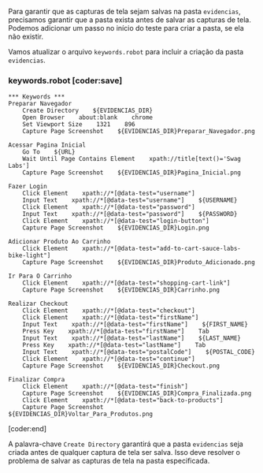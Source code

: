 Para garantir que as capturas de tela sejam salvas na pasta `evidencias`, precisamos garantir que a pasta exista antes de salvar as capturas de tela. Podemos adicionar um passo no início do teste para criar a pasta, se ela não existir.

Vamos atualizar o arquivo `keywords.robot` para incluir a criação da pasta `evidencias`.

### keywords.robot [coder:save]
```
*** Keywords ***
Preparar Navegador
    Create Directory    ${EVIDENCIAS_DIR}
    Open Browser    about:blank    chrome
    Set Viewport Size    1321    896
    Capture Page Screenshot    ${EVIDENCIAS_DIR}Preparar_Navegador.png

Acessar Pagina Inicial
    Go To    ${URL}
    Wait Until Page Contains Element    xpath://title[text()='Swag Labs']
    Capture Page Screenshot    ${EVIDENCIAS_DIR}Pagina_Inicial.png

Fazer Login
    Click Element    xpath://*[@data-test="username"]
    Input Text    xpath://*[@data-test="username"]    ${USERNAME}
    Click Element    xpath://*[@data-test="password"]
    Input Text    xpath://*[@data-test="password"]    ${PASSWORD}
    Click Element    xpath://*[@data-test="login-button"]
    Capture Page Screenshot    ${EVIDENCIAS_DIR}Login.png

Adicionar Produto Ao Carrinho
    Click Element    xpath://*[@data-test="add-to-cart-sauce-labs-bike-light"]
    Capture Page Screenshot    ${EVIDENCIAS_DIR}Produto_Adicionado.png

Ir Para O Carrinho
    Click Element    xpath://*[@data-test="shopping-cart-link"]
    Capture Page Screenshot    ${EVIDENCIAS_DIR}Carrinho.png

Realizar Checkout
    Click Element    xpath://*[@data-test="checkout"]
    Click Element    xpath://*[@data-test="firstName"]
    Input Text    xpath://*[@data-test="firstName"]    ${FIRST_NAME}
    Press Key    xpath://*[@data-test="firstName"]    Tab
    Input Text    xpath://*[@data-test="lastName"]    ${LAST_NAME}
    Press Key    xpath://*[@data-test="lastName"]    Tab
    Input Text    xpath://*[@data-test="postalCode"]    ${POSTAL_CODE}
    Click Element    xpath://*[@data-test="continue"]
    Capture Page Screenshot    ${EVIDENCIAS_DIR}Checkout.png

Finalizar Compra
    Click Element    xpath://*[@data-test="finish"]
    Capture Page Screenshot    ${EVIDENCIAS_DIR}Compra_Finalizada.png
    Click Element    xpath://*[@data-test="back-to-products"]
    Capture Page Screenshot    ${EVIDENCIAS_DIR}Voltar_Para_Produtos.png
```
[coder:end]

A palavra-chave `Create Directory` garantirá que a pasta `evidencias` seja criada antes de qualquer captura de tela ser salva. Isso deve resolver o problema de salvar as capturas de tela na pasta especificada.